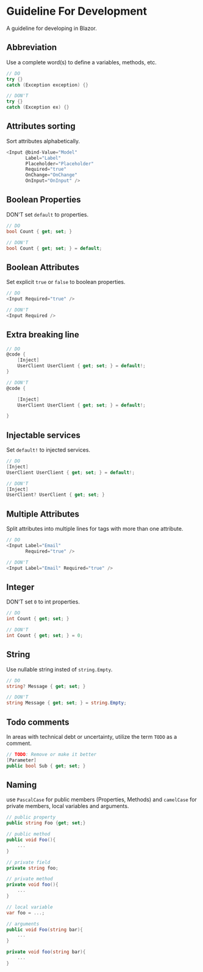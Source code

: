 # Guideline For Development

A guideline for developing in Blazor.

## Abbreviation

Use a complete word(s) to define a variables, methods, etc.

```c#
// DO
try {}
catch (Exception exception) {}

// DON'T
try {}
catch (Exception ex) {}
```

## Attributes sorting

Sort attributes alphabetically.

```c#
<Input @bind-Value="Model"
       Label="Label"
       Placeholder="Placeholder"
       Required="true"
       OnChange="OnChange"
       OnInput="OnInput" />
```

## Boolean Properties

DON'T set `default` to properties.

```c#
// DO
bool Count { get; set; }

// DON'T
bool Count { get; set; } = default;
```

## Boolean Attributes

Set explicit `true` or `false` to boolean properties.

```c#
// DO
<Input Required="true" />

// DON'T
<Input Required />
```

## Extra breaking line

```c#
// DO
@code {
    [Inject]
    UserClient UserClient { get; set; } = default!;
}

// DON'T
@code {

    [Inject]
    UserClient UserClient { get; set; } = default!;

}
```

## Injectable services

Set `default!` to injected services.

```c#
// DO
[Inject]
UserClient UserClient { get; set; } = default!;

// DON'T
[Inject]
UserClient? UserClient { get; set; }
```

## Multiple Attributes

Split attributes into multiple lines for tags with more than one attribute.

```c#
// DO
<Input Label="Email"
       Required="true" />

// DON'T
<Input Label="Email" Required="true" />
```

## Integer

DON'T set `0` to int properties.

```c#
// DO
int Count { get; set; }

// DON'T
int Count { get; set; } = 0;
```

## String

Use nullable string insted of `string.Empty`.

```c#
// DO
string? Message { get; set; }

// DON'T
string Message { get; set; } = string.Empty;
```

## Todo comments

In areas with technical debt or uncertainty, utilize the term `TODO` as a comment.

```c#
// TODO: Remove or make it better
[Parameter]
public bool Sub { get; set; }
```

## Naming

use `PascalCase` for public members (Properties, Methods) and `camelCase` for private members, local variables and arguments.

```csharp
// public property
public string Foo {get; set;}

// public method
public void Foo(){
    ...
}

// private field
private string foo;

// private method
private void foo(){
    ...
}

// local variable
var foo = ...;

// arguments
public void Foo(string bar){
    ...
}

private void foo(string bar){
    ...
}
```
